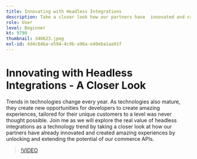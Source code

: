 ```yaml
---
title: Innovating with Headless Integrations
description: Take a closer look how our partners have  innovated and created  experiences by unlocking and extending the potential of the Adobe commerce APIs.
role: User
level: Beginner
kt: 9790
thumbnail: 340623.jpeg
exl-id: 4d4c64ba-e594-4c9b-a96a-e40e6a1aa91f
---
```

# Innovating with Headless Integrations - A Closer Look

Trends in technologies change every year. As technologies also mature, they create new opportunities for developers to create amazing experiences, tailored for their unique customers to a level was never thought possible. Join me as we will explore the real value of headless integrations as a technology trend by taking a closer look at how our partners have already innovated and created amazing experiences by unlocking and extending the potential of our commerce APIs.

>[!VIDEO](https://video.tv.adobe.com/v/340623/?quality=12&learn=on)

